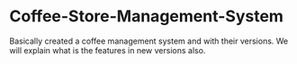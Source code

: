 # Coffee-Store-Management-System
Basically created a coffee management system and with their versions. We will explain what is the features in new versions also.
